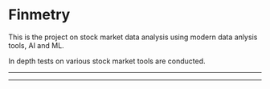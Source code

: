 # Finmetry

This is the project on stock market data analysis using modern data anlysis tools, AI and ML.

In depth tests on various stock market tools are conducted.

---
---
